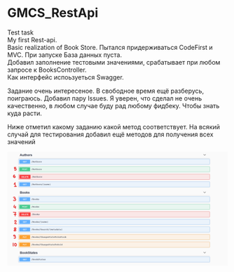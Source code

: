 # GMCS_RestApi
Test task    
My first Rest-api.    
Basic realization of Book Store. 
Пытался придерживаться CodeFirst и MVC. При запуске База данных пуста.     
Добавил заполнение тестовыми значениями, срабатывает при любом запросе к BooksController.    
Как интерфейс испоьзуеться Swagger.

Задание очень интересеное. В свободное время ещё разберусь, поиграюсь. Добавил пару Issues.
Я уверен, что сделал не очень качественно, в любом случае буду рад любому фидбеку. Чтобы знать куда расти.   

Ниже отметил какому заданию какой метод соответствует. На всякий случай для тестирования добавил ещё методов для получения всех значений

![alt text](https://github.com/Borismegabanan/GMCS_RestApi/blob/Develop/Pictures/Снимок%20экрана%202021-02-02%20123523.png)
